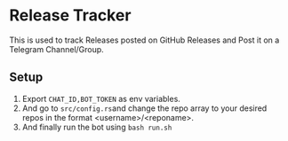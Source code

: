 <h1>Release Tracker</h1>
This is used to track Releases posted on GitHub Releases and Post it on a Telegram Channel/Group.
<h2>Setup</h2>
<ol>
<li>Export <code>CHAT_ID,BOT_TOKEN</code> as env variables.</li>
<li>And go to <code>src/config.rs</code>and change the repo array to your desired repos in the format 
&ltusername&gt/&ltreponame&gt.</li>
<li> And finally run the bot using <code>bash run.sh</code></li>
</ol>
